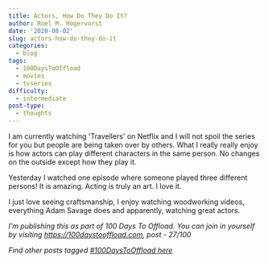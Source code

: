 ```yaml
---
title: Actors, How Do They Do It?
author: Roel M. Hogervorst
date: '2020-08-02'
slug: actors-how-do-they-do-it
categories:
  - blog
tags:
  - 100DaysToOffload
  - movies
  - tvseries
difficulty:
  - intermediate
post-type:
  - thoughts
---
```


I am currently watching 'Travellers' on Netflix and I will not spoil the series
for you but people are being taken over by others. What I really really enjoy
is how actors can play different characters in the same person. No changes on
the outside except how they play it. 

Yesterday I watched one episode where someone played three different persons!
It is amazing. Acting is truly an art. I love it. 

I just love seeing craftsmanship, I enjoy watching woodworking videos, 
everything Adam Savage does and apparently, watching great actors. 

*I’m publishing this as part of 100 Days To Offload. You can join in yourself by visiting https://100daystooffload.com, post - 27/100*

*Find other posts tagged  [#100DaysToOffload here](https://notes.rmhogervorst.nl/tags/100DaysToOffload/)*
